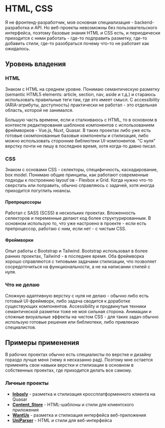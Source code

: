 # HTML, CSS

Я не фронтенд-разработчик, моя основная специализация - backend-разработка и API. Но веб-проекты невозможны без пользовательского интерфейса, поэтому базовые знания HTML и CSS есть, и периодически приходится с ними работать - где-то подправить разметку, где-то добавить стили, где-то разобраться почему что-то не работает как ожидалось.


## Уровень владения

### HTML

Знаком с HTML на среднем уровне. Понимаю семантическую разметку (semantic HTML5 elements: article, section, nav, aside и т.д.) и стараюсь использовать правильные теги там, где это имеет смысл. С accessibility (ARIA-атрибуты, доступность) практически не работал - это отдельная область, которой не занимался.

Большую часть времени, если и сталкиваюсь с HTML, то в основном в контексте редактирования шаблонов компонентов с использованием фреймворков - Vue.js, Nuxt, Quasar. В таких проектах либо уже есть готовые скомпонованные базовые компоненты и стилизация, либо можно использовать сторонние библиотеки UI-компонентов. "С нуля" верстку почти не пишу в последнее время, хотя когда-то давно писал.


### CSS

Знаком с основами CSS - селекторы, специфичность, каскадирование, box model. Понимаю общие принципы, как работают современные подходы к построению layout'ов - Flexbox и Grid. Когда нужно что-то сверстать или поправить, обычно справляюсь с задачей, хотя иногда приходится погуглить нюансы.


#### Препроцессоры

Работал с SASS (SCSS) в нескольких проектах. Вложенность селекторов и переменные делают код более структурированным. В основном использую то, что уже настроено в проекте - если есть препроцессор, работаю с ним, если нет - с чистым CSS.


#### Фреймворки

Опыт работы с Bootstrap и Tailwind. Bootstrap использовал в более ранних проектах, Tailwind - в последнее время. Оба фреймворка хорошо справляются с типовыми задачами стилизации, что позволяет сосредоточиться на функциональности, а не на написании стилей с нуля.


### Что не делаю

Сложную адаптивную верстку с нуля не делаю - обычно либо есть готовый UI-фреймворк, либо задача сводится к доработке существующих компонентов. Accessibility и продвинутые техники семантической разметки тоже не моя сильная сторона. Анимации и сложные визуальные эффекты на чистом CSS - для таких задач обычно использую готовые решения или библиотеки, либо привлекаю специалистов.


## Примеры применения

В рабочих проектах обычно есть специалисты по верстке и дизайну гораздо лучше меня (чему я несказанно рад). Поэтому мне остается применять свои навыки верстки и стилизации в основном в собственных проектах, где приходится делать все самому.


### Личные проекты

- **[Inboxly](../../experience/projects/Inboxly.md)** - разметка и стилизация кроссплатформенного клиента на Quasar
- **[Content_Store](../../experience/projects/Content_Store.md)** - HTML-шаблоны и стили для клиентского приложения
- **[WantUs](../../experience/projects/WantUs.md)** - разметка и стилизация интерфейса веб-приложения
- **[UniParser](../../experience/projects/UniParser.md)** - HTML и стили для веб-интерфейса
